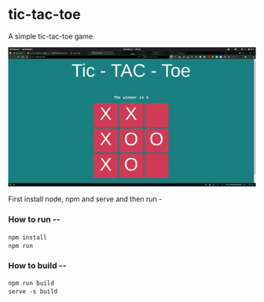 # tic-tac-toe
A simple tic-tac-toe game

![Game Preview](/tictacToe.png)

First install node, npm and serve and then run -<br/>
### How to run --

`npm install`<br/>
`npm run`

### How to build --

`npm run build`<br/>
`serve -s build`<br/>
